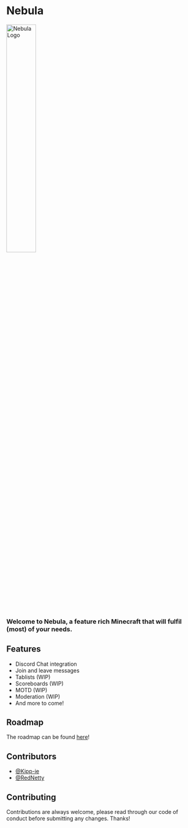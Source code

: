 
# Nebula

<img src="https://github.com/user-attachments/assets/06010a3d-2ca9-47c4-ac40-4e5298407a1d" alt="Nebula Logo" width=39% height=39%>


### Welcome to Nebula, a feature rich Minecraft that will fulfil (most) of your needs.

## Features

- Discord Chat integration
- Join and leave messages
- Tablists (WIP)
- Scoreboards (WIP)
- MOTD (WIP)
- Moderation (WIP)
- And more to come!


## Roadmap

The roadmap can be found [here](https://github.com/orgs/DevTeamNebula/projects/1)!


## Contributors

- [@Kipp-ie](https://www.github.com/Kipp-ie)
- [@RedNetty](https://www.github.com/RedNetty)

## Contributing

Contributions are always welcome, please read through our code of conduct before submitting any changes. Thanks!

